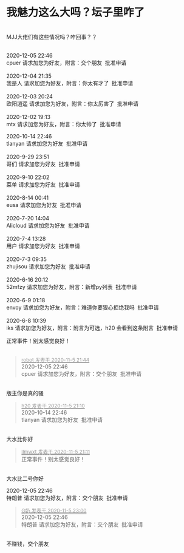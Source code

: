 # 我魅力这么大吗？坛子里咋了


<img id="aimg_IUTGv" onclick="zoom(this, this.src, 0, 0, 0)" class="zoom" src="https://s1.ax1x.com/2020/11/05/BWmHun.png" onmouseover="img_onmouseoverfunc(this)" onload="thumbImg(this)" border="0" alt="" /><br />
<br />
MJJ大佬们有这些情况吗？咋回事？？<img src="static/image/smiley/yct/009.gif" smilieid="44" border="0" alt="" /> 

<br />
2020-12-05 22:46<br />
cpuer 请求加您为好友，附言：交个朋友&nbsp;&nbsp;批准申请<br />
<br />
2020-12-04 21:35<br />
我是人 请求加您为好友，附言：你太有才了&nbsp;&nbsp;批准申请<br />
<br />
2020-12-03 20:24<br />
欧阳逍遥 请求加您为好友，附言：你太厉害了&nbsp;&nbsp;批准申请<br />
<br />
2020-12-02 19:13<br />
mtx 请求加您为好友，附言：你太帅了&nbsp;&nbsp;批准申请<br />


2020-10-14 22:46<br />
tlanyan 请求加您为好友&nbsp;&nbsp;批准申请<br />
<br />
 2020-9-29 23:51<br />
哥们 请求加您为好友&nbsp;&nbsp;批准申请<br />
<br />
 2020-9-10 22:02<br />
菜单 请求加您为好友&nbsp;&nbsp;批准申请<br />
<br />
 2020-8-14 00:41<br />
eusa 请求加您为好友&nbsp;&nbsp;批准申请<br />
<br />
 2020-7-20 14:04<br />
Alicloud 请求加您为好友&nbsp;&nbsp;批准申请<br />
<br />
 2020-7-4 13:28<br />
用户 请求加您为好友&nbsp;&nbsp;批准申请<br />
<br />
 2020-7-3 09:35<br />
zhujisou 请求加您为好友&nbsp;&nbsp;批准申请<br />
<br />
 2020-6-16 20:12<br />
52mfzy 请求加您为好友，附言：新增py列表&nbsp;&nbsp;批准申请<br />
<br />
 2020-6-9 01:18<br />
envoy 请求加您为好友，附言：难道你要狠心拒绝我吗&nbsp;&nbsp;批准申请<br />
<br />
 2020-6-8 10:39<br />
iks 请求加您为好友，附言：附言为可选，h20 会看到这条附言&nbsp;&nbsp;批准申请

正常事件！别太感觉良好！<br />
<br />
<img src="static/image/smiley/default/titter.gif" smilieid="9" border="0" alt="" /><img src="static/image/smiley/default/titter.gif" smilieid="9" border="0" alt="" /><img src="static/image/smiley/default/titter.gif" smilieid="9" border="0" alt="" />

<div class="quote"><blockquote><font size="2"><a href="https://www.hostloc.com/forum.php?mod=redirect&amp;goto=findpost&amp;pid=9408905&amp;ptid=762973" target="_blank"><font color="#999999">robot 发表于 2020-11-5 21:44</font></a></font><br />
2020-12-05 22:46<br />
cpuer 请求加您为好友，附言：交个朋友&nbsp;&nbsp;批准申请</blockquote></div><br />
版主你是真的骚<img src="static/image/smiley/yct/010.gif" smilieid="41" border="0" alt="" />

<div class="quote"><blockquote><font size="2"><a href="https://www.hostloc.com/forum.php?mod=redirect&amp;goto=findpost&amp;pid=9408738&amp;ptid=762973" target="_blank"><font color="#999999">h20 发表于 2020-11-5 21:10</font></a></font><br />
2020-10-14 22:46<br />
tlanyan 请求加您为好友&nbsp;&nbsp;批准申请</blockquote></div><br />
大水比你好<img src="static/image/smiley/yct/019.gif" smilieid="49" border="0" alt="" />

<div class="quote"><blockquote><font size="2"><a href="https://www.hostloc.com/forum.php?mod=redirect&amp;goto=findpost&amp;pid=9408743&amp;ptid=762973" target="_blank"><font color="#999999">llmwxt 发表于 2020-11-5 21:11</font></a></font><br />
正常事件！别太感觉良好！</blockquote></div><br />
大水比二号你好<img src="static/image/smiley/yct/013.gif" smilieid="43" border="0" alt="" />

2020-12-05 22:46<br />
特朗普 请求加您为好友，附言：交个朋友&nbsp;&nbsp;批准申请

<div class="quote"><blockquote><font size="2"><a href="https://www.hostloc.com/forum.php?mod=redirect&amp;goto=findpost&amp;pid=9409286&amp;ptid=762973" target="_blank"><font color="#999999">G奶 发表于 2020-11-5 23:00</font></a></font><br />
2020-12-05 22:46<br />
特朗普 请求加您为好友，附言：交个朋友&nbsp;&nbsp;批准申请</blockquote></div><br />
不赚钱，交个朋友
